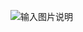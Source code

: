 ![输入图片说明](https://imgsa.baidu.com/baike/c0%3Dbaike150%2C5%2C5%2C150%2C50/sign=ebd4cdc7ac18972bb737089887a410ec/b8014a90f603738d92b5fdf1b41bb051f919ec62.jpg)
